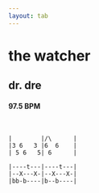 ```yaml
---
layout: tab
---
```


# the watcher
## dr. dre

#### 97.5 BPM

<br/>

```bbx-melody
|        |/\      |
|3 6   3 |6  6    |
| 5 6   5| 6      |
```

```
|----t---|----t---|
|--X---X-|--X---X-|
|bb-b----|b--b----|
```
